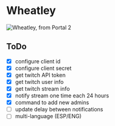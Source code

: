 # Wheatley

![Wheatley, from Portal 2][1]

## ToDo

- [x] configure client id
- [x] configure client secret
- [x] get twitch API token
- [x] get twitch user info
- [x] get twitch stream info
- [x] notify stream one time each 24 hours
- [x] command to add new admins
- [ ] update delay between notifications
- [ ] multi-language (ESP/ENG)

[1]: https://i1.theportalwiki.net/img/thumb/9/94/Wheatley.png/300px-Wheatley.png
